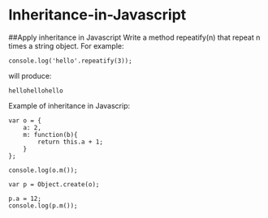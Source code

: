 # Inheritance-in-Javascript
##Apply inheritance in Javascript
Write a method repeatify(n) that repeat n times a string object.
For example:

```
console.log('hello'.repeatify(3));
```
will produce:
```
hellohellohello
```

Example of inheritance in Javascrip:

```
var o = {
    a: 2,
    m: function(b){
        return this.a + 1;
    }
};

console.log(o.m());

var p = Object.create(o);

p.a = 12; 
console.log(p.m());

```


